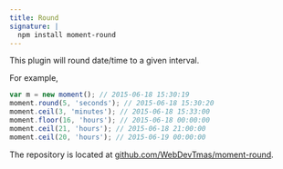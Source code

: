 ```yaml
---
title: Round
signature: |
  npm install moment-round
---
```



This plugin will round date/time to a given interval.

For example,

``` javascript
var m = new moment(); // 2015-06-18 15:30:19
moment.round(5, 'seconds'); // 2015-06-18 15:30:20
moment.ceil(3, 'minutes'); // 2015-06-18 15:33:00
moment.floor(16, 'hours'); // 2015-06-18 00:00:00
moment.ceil(21, 'hours'); // 2015-06-18 21:00:00
moment.ceil(20, 'hours'); // 2015-06-19 00:00:00
```

The repository is located at [github.com/WebDevTmas/moment-round](https://github.com/WebDevTmas/moment-round).
